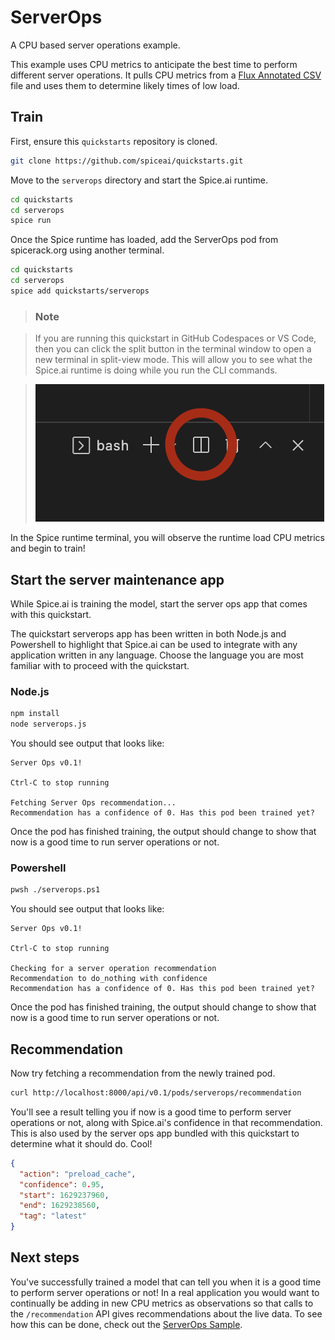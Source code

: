# ServerOps

A CPU based server operations example.

This example uses CPU metrics to anticipate the best time to perform different server operations. It pulls CPU metrics from a [Flux Annotated CSV](https://docs.influxdata.com/influxdb/cloud/reference/syntax/annotated-csv/) file and uses them to determine likely times of low load.

## Train

First, ensure this `quickstarts` repository is cloned.

```bash
git clone https://github.com/spiceai/quickstarts.git
```

Move to the `serverops` directory and start the Spice.ai runtime.

```bash
cd quickstarts
cd serverops
spice run
```

Once the Spice runtime has loaded, add the ServerOps pod from spicerack.org using another terminal.

```bash
cd quickstarts
cd serverops
spice add quickstarts/serverops
```

> ### Note

> If you are running this quickstart in GitHub Codespaces or VS Code, then you can click the split button in the terminal window to open a new terminal in split-view mode. This will allow you to see what the Spice.ai runtime is doing while you run the CLI commands.

> ![alt](/.imgs/split_terminal.png)

In the Spice runtime terminal, you will observe the runtime load CPU metrics and begin to train!

## Start the server maintenance app

While Spice.ai is training the model, start the server ops app that comes with this quickstart.

The quickstart serverops app has been written in both Node.js and Powershell to highlight that Spice.ai can be used to integrate with any application written in any language. Choose the language you are most familiar with to proceed with the quickstart.

### Node.js

```bash
npm install
node serverops.js
```

You should see output that looks like:

```
Server Ops v0.1!

Ctrl-C to stop running

Fetching Server Ops recommendation...
Recommendation has a confidence of 0. Has this pod been trained yet?
```

Once the pod has finished training, the output should change to show that now is a good time to run server operations or not.

### Powershell

```bash
pwsh ./serverops.ps1
```

You should see output that looks like:

```
Server Ops v0.1!

Ctrl-C to stop running

Checking for a server operation recommendation
Recommendation to do_nothing with confidence
Recommendation has a confidence of 0. Has this pod been trained yet?
```

Once the pod has finished training, the output should change to show that now is a good time to run server operations or not.

## Recommendation

Now try fetching a recommendation from the newly trained pod.

```bash
curl http://localhost:8000/api/v0.1/pods/serverops/recommendation
```

You'll see a result telling you if now is a good time to perform server operations or not, along with Spice.ai's confidence in that recommendation. This is also used by the server ops app bundled with this quickstart to determine what it should do. Cool!

```json
{
  "action": "preload_cache",
  "confidence": 0.95,
  "start": 1629237960,
  "end": 1629238560,
  "tag": "latest"
}
```

## Next steps

You've successfully trained a model that can tell you when it is a good time to perform server operations or not! In a real application you would want to continually be adding in new CPU metrics as observations so that calls to the `/recommendation` API gives recommendations about the live data. To see how this can be done, check out the [ServerOps Sample](https://github.com/spiceai/samples/blob/trunk/serverops/README.md).
